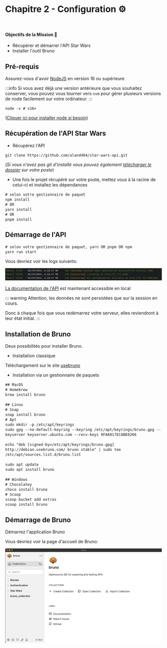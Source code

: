 # Chapitre 2 - Configuration ⚙️
&nbsp;

#### Objectifs de la Mission 🎯
- Récupérer et démarrer l'API Star Wars
- Installer l'outil Bruno


## Pré-requis

Assurez-vous d'avoir [NodeJS](https://nodejs.org/en/) en version 16 ou supérieure

:::info
Si vous avez déjà une version antérieure que vous souhaitez conserver, vous pouvez vous tourner vers `nvm` pour gérer plusieurs versions de node facilement sur votre ordinateur.
:::

```shell
node -v # v16+
```

([Cliquer ici pour installer node si besoin](https://nodejs.org/en/download/package-manager))

## Récupération de l'API Star Wars

- Récupérez l'API

```shell
git clone https://github.com/aland404/star-wars-api.git
```

(_Si vous n'avez pas git d'installé vous pouvez également [télécharger le dossier](https://github.com/aland404/star-wars-api/archive/refs/heads/main.zip) sur votre poste_)

- Une fois le projet récupéré sur votre poste, mettez vous à la racine de celui-ci et installez les dépendances

```shell
# selon votre gestionnaire de paquet
npm install
# OR
yarn install
# OR
pnpm install
```

## Démarrage de l'API

```shell
# selon votre gestionnaire de paquet, yarn OR pnpm OR npm
yarn run start
```

Vous devriez voir les logs suivants:

<img src="./assets/chapter-2/server_starts_with_success.png">

[La documentation de l'API](http://localhost:3000/api#/) est maintenant accessible en local


::: warning
Attention, les données ne sont persistées que sur la session en cours.

Donc à chaque fois que vous redémarrez votre serveur, elles reviendront à leur état initial.
:::

## Installation de Bruno

Deux possibilités pour installer Bruno.

- Installation classique

Téléchargement sur le site [usebruno](https://www.usebruno.com/downloads)

- Installation via un gestionnaire de paquets

```shell
## MacOS
# Homebrew
brew install bruno

## Linux
# Snap
snap install bruno
# Apt
sudo mkdir -p /etc/apt/keyrings 
sudo gpg --no-default-keyring --keyring /etc/apt/keyrings/bruno.gpg --keyserver keyserver.ubuntu.com --recv-keys 9FA6017ECABE0266 

echo "deb [signed-by=/etc/apt/keyrings/bruno.gpg] http://debian.usebruno.com/ bruno stable" | sudo tee /etc/apt/sources.list.d/bruno.list 
 
sudo apt update 
sudo apt install bruno

## Windows
# Chocolatey
choco install bruno
# Scoop
scoop bucket add extras
scoop install bruno
```

## Démarrage de Bruno

Démarrez l'application Bruno

Vous devriez voir la page d'accueil de Bruno:

<img src="./assets/chapter-2/bruno_home_page.png">